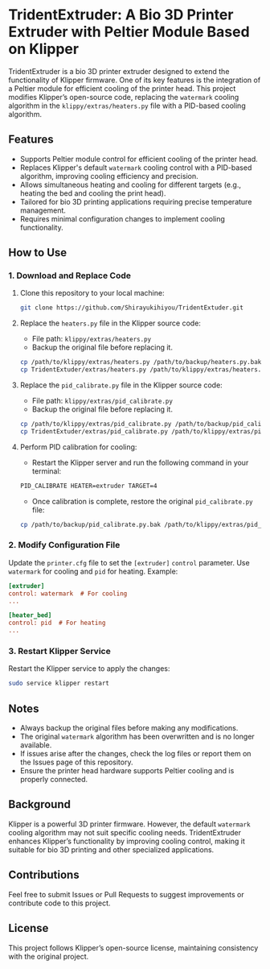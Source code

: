 # TridentExtruder: A Bio 3D Printer Extruder with Peltier Module Based on Klipper

TridentExtruder is a bio 3D printer extruder designed to extend the functionality of Klipper firmware. One of its key features is the integration of a Peltier module for efficient cooling of the printer head. This project modifies Klipper’s open-source code, replacing the `watermark` cooling algorithm in the `klippy/extras/heaters.py` file with a PID-based cooling algorithm.

## Features

- Supports Peltier module control for efficient cooling of the printer head.
- Replaces Klipper's default `watermark` cooling control with a PID-based algorithm, improving cooling efficiency and precision.
- Allows simultaneous heating and cooling for different targets (e.g., heating the bed and cooling the print head).
- Tailored for bio 3D printing applications requiring precise temperature management.
- Requires minimal configuration changes to implement cooling functionality.

## How to Use

### 1. Download and Replace Code

1. Clone this repository to your local machine:
   ```bash
   git clone https://github.com/Shirayukihiyou/TridentExtuder.git
   ```
2. Replace the `heaters.py` file in the Klipper source code:
   - File path: `klippy/extras/heaters.py`
   - Backup the original file before replacing it.

   ```bash
   cp /path/to/klippy/extras/heaters.py /path/to/backup/heaters.py.bak
   cp TridentExtuder/extras/heaters.py /path/to/klippy/extras/heaters.py
   ```

3. Replace the `pid_calibrate.py` file in the Klipper source code:
   - File path: `klippy/extras/pid_calibrate.py`
   - Backup the original file before replacing it.

   ```bash
   cp /path/to/klippy/extras/pid_calibrate.py /path/to/backup/pid_calibrate.py.bak
   cp TridentExtuder/extras/pid_calibrate.py /path/to/klippy/extras/pid_calibrate.py
   ```

4. Perform PID calibration for cooling:
   - Restart the Klipper server and run the following command in your terminal:

   ```bash
   PID_CALIBRATE HEATER=extruder TARGET=4
   ```

   - Once calibration is complete, restore the original `pid_calibrate.py` file:

   ```bash
   cp /path/to/backup/pid_calibrate.py.bak /path/to/klippy/extras/pid_calibrate.py
   ```

### 2. Modify Configuration File

Update the `printer.cfg` file to set the `[extruder]` `control` parameter. Use `watermark` for cooling and `pid` for heating. Example:

```ini
[extruder]
control: watermark  # For cooling
...

[heater_bed]
control: pid  # For heating
...
```

### 3. Restart Klipper Service

Restart the Klipper service to apply the changes:

```bash
sudo service klipper restart
```

## Notes

- Always backup the original files before making any modifications.
- The original `watermark` algorithm has been overwritten and is no longer available.
- If issues arise after the changes, check the log files or report them on the Issues page of this repository.
- Ensure the printer head hardware supports Peltier cooling and is properly connected.

## Background

Klipper is a powerful 3D printer firmware. However, the default `watermark` cooling algorithm may not suit specific cooling needs. TridentExtruder enhances Klipper’s functionality by improving cooling control, making it suitable for bio 3D printing and other specialized applications.

## Contributions

Feel free to submit Issues or Pull Requests to suggest improvements or contribute code to this project.

## License

This project follows Klipper’s open-source license, maintaining consistency with the original project.

